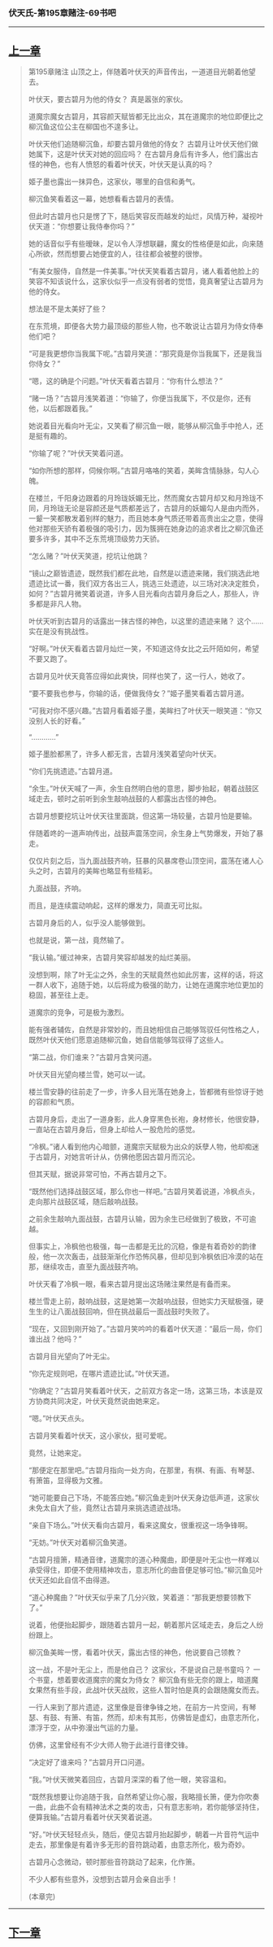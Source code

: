 ### 伏天氏-第195章赌注-69书吧

--------
[上一章](./458935516431ea79472891074f46c554.md)
--------


>
>
>
>第195章赌注
>山顶之上，伴随着叶伏天的声音传出，一道道目光朝着他望去。
>
>叶伏天，要古碧月为他的侍女？
>真是嚣张的家伙。
>
>道魔宗魔女古碧月，其容颜天赋皆都无比出众，其在道魔宗的地位即便比之柳沉鱼这位公主在柳国也不遑多让。
>
>叶伏天他们追随柳沉鱼，却要古碧月做他的侍女？
>古碧月让叶伏天他们做她属下，这是叶伏天对她的回应吗？
>在古碧月身后有许多人，他们露出古怪的神色，也有人愤怒的看着叶伏天，叶伏天是认真的吗？
>
>姬子墨也露出一抹异色，这家伙，哪里的自信和勇气。
>
>柳沉鱼笑看着这一幕，她想看看古碧月的表情。
>
>但此时古碧月也只是愣了下，随后笑容反而越发的灿烂，风情万种，凝视叶伏天道：“你想要让我侍奉你吗？”
>
>她的话音似乎有些暧昧，足以令人浮想联翩，魔女的性格便是如此，向来随心所欲，然而想要占她便宜的人，往往都会被整的很惨。
>
>“有美女服侍，自然是一件美事。”叶伏天笑看着古碧月，诸人看着他脸上的笑容不知该说什么，这家伙似乎一点没有弱者的觉悟，竟真奢望让古碧月为他的侍女。
>
>想法是不是太美好了些？
>
>在东荒境，即便各大势力最顶级的那些人物，也不敢说让古碧月为侍女侍奉他们吧？
>
>“可是我更想你当我属下呢。”古碧月笑道：“那究竟是你当我属下，还是我当你侍女？”
>
>“嗯，这的确是个问题。”叶伏天看着古碧月：“你有什么想法？”
>
>“赌一场？”古碧月浅笑着道：“你输了，你便当我属下，不仅是你，还有他，以后都跟着我。”
>
>她说着目光看向叶无尘，又笑看了柳沉鱼一眼，能够从柳沉鱼手中抢人，还是挺有趣的。
>
>“你输了呢？”叶伏天笑着问道。
>
>“如你所想的那样，伺候你啊。”古碧月咯咯的笑着，美眸含情脉脉，勾人心魄。
>
>在楼兰，千阳身边跟着的月玲珑妖媚无比，然而魔女古碧月却又和月玲珑不同，月玲珑无论是容颜还是气质都差远了，古碧月的妖媚勾人是由内而外，一颦一笑都散发着别样的魅力，而且她本身气质还带着高贵出尘之意，使得他对那些天骄有着极强的吸引力，因为簇拥在她身边的追求者比之柳沉鱼还要多许多，其中不乏东荒境顶级势力天骄。
>
>“怎么赌？”叶伏天笑道，挖坑让他跳？
>
>“镜山之巅皆遗迹，既然我们都在此地，自然是以遗迹来赌，我们挑选此地遗迹比试一番，我们双方各出三人，挑选三处遗迹，以三场对决决定胜负，如何？”古碧月微笑着说道，许多人目光看向古碧月身后之人，那些人，许多都是非凡人物。
>
>叶伏天听到古碧月的话露出一抹古怪的神色，以这里的遗迹来赌？
>这个……实在是没有挑战性。
>
>“好啊。”叶伏天看着古碧月灿烂一笑，不知道这侍女比之云阡陌如何，希望不要又跑了。
>
>古碧月见叶伏天竟答应得如此爽快，同样也笑了，这一行人，她收了。
>
>“要不要我也参与，你输的话，便做我侍女？”姬子墨笑看着古碧月道。
>
>“可我对你不感兴趣。”古碧月看着姬子墨，美眸扫了叶伏天一眼笑道：“你又没别人长的好看。”
>
>“…………”
>
>姬子墨脸都黑了，许多人都无言，古碧月浅笑着望向叶伏天。
>
>“你们先挑遗迹。”古碧月道。
>
>“余生。”叶伏天喊了一声，余生自然明白他的意思，脚步抬起，朝着战鼓区域走去，顿时之前听到余生敲响战鼓的人都露出古怪的神色。
>
>古碧月想要挖坑让叶伏天往里面跳，但这第一场较量，古碧月怕是要输。
>
>伴随着咚的一道声响传出，战鼓声震荡空间，余生身上气势爆发，开始了暴走。
>
>仅仅片刻之后，当九面战鼓齐响，狂暴的风暴席卷山顶空间，震荡在诸人心头之时，古碧月的美眸也略显有些精彩。
>
>九面战鼓，齐响。
>
>而且，是连续震动响起，这样的爆发力，简直无可比拟。
>
>古碧月身后的人，似乎没人能够做到。
>
>也就是说，第一战，竟然输了。
>
>“我认输。”缓过神来，古碧月笑容却越发的灿烂美丽。
>
>没想到啊，除了叶无尘之外，余生的天赋竟然也如此厉害，这样的话，将这一群人收下，追随于她，以后将成为极强的助力，让她在道魔宗地位更加的稳固，甚至往上走。
>
>道魔宗的竞争，可是极为激烈。
>
>能有强者辅佐，自然是非常妙的，而且她相信自己能够驾驭任何性格之人，既然叶伏天他们愿意追随柳沉鱼，她自信能够驾驭得了这些人。
>
>“第二战，你们谁来？”古碧月含笑问道。
>
>叶伏天目光望向楼兰雪，她可以一试。
>
>楼兰雪安静的往前走了一步，许多人目光落在她身上，皆都微有些惊讶于她的容颜和气质。
>
>古碧月身后，走出了一道身影，此人身穿黑色长袍，身材修长，他很安静，一直站在古碧月身后，但身上却给人一股危险的感觉。
>
>“冷枫。”诸人看到他内心暗颤，道魔宗天赋极为出众的妖孽人物，他却痴迷于古碧月，对她言听计从，仿佛他愿因古碧月而沉沦。
>
>但其天赋，据说非常可怕，不再古碧月之下。
>
>“既然他们选择战鼓区域，那么你也一样吧。”古碧月笑着说道，冷枫点头，走向那片战鼓区域，随后敲响战鼓。
>
>之前余生敲响九面战鼓，古碧月认输，因为余生已经做到了极致，不可逾越。
>
>但事实上，冷枫他也极强，每一击都是无比的沉稳，像是有着奇妙的韵律般，他一次次轰击，战鼓渐渐化作恐怖风暴，但却见到冷枫依旧冷漠的站在那，继续攻击，直至九面战鼓齐响。
>
>叶伏天看了冷枫一眼，看来古碧月提出这场赌注果然是有备而来。
>
>楼兰雪走上前，敲响战鼓，这是她第一次敲响战鼓，但她实力天赋极强，硬生生的让八面战鼓回响，但在挑战最后一面战鼓时失败了。
>
>“现在，又回到刚开始了。”古碧月笑吟吟的看着叶伏天道：“最后一局，你们谁出战？他吗？”
>
>古碧月目光望向了叶无尘。
>
>“你先定规则吧，在哪片遗迹比试。”叶伏天道。
>
>“你确定？”古碧月笑看着叶伏天，之前双方各定一场，这第三场，本该是双方协商共同决定，叶伏天竟然说由她来定。
>
>“嗯。”叶伏天点头。
>
>古碧月笑看着叶伏天，这小家伙，挺可爱呢。
>
>竟然，让她来定。
>
>“那便定在那里吧。”古碧月指向一处方向，在那里，有棋、有画、有琴瑟、有箫笛，显得极为文雅。
>
>“她可能要自己下场，不能答应她。”柳沉鱼走到叶伏天身边低声道，这家伙未免太自大了些，竟然让古碧月来挑选遗迹战场。
>
>“亲自下场么。”叶伏天看向古碧月，看来这魔女，很重视这一场争锋啊。
>
>“无妨。”叶伏天对着柳沉鱼笑道。
>
>“古碧月擅箫，精通音律，道魔宗的道心种魔曲，即便是叶无尘也一样难以承受得住，即便不使用精神攻击，意志所化的曲音便足够可怕。”柳沉鱼见叶伏天还如此自信不由得道。
>
>“道心种魔曲？”叶伏天似乎来了几分兴致，笑着道：“那我更想要领教下了。”
>
>说着，他便抬起脚步，跟随着古碧月一起，朝着那片区域走去，身后之人纷纷跟上。
>
>柳沉鱼美眸一愣，看着叶伏天，露出古怪的神色，他说要自己领教？
>
>这一战，不是叶无尘上，而是他自己？
>这家伙，不是说自己是书童吗？
>一个书童，想着要收道魔宗的魔女为侍女？
>柳沉鱼有些无奈的跟上，暗道魔女果然有些手段，此战叶伏天战败，这些人暂时怕是真的会跟随魔女而去。
>
>一行人来到了那片遗迹，这里像是音律争锋之地，在前方一片空间，有琴瑟、有鼓、有箫、有笛，然而，却未有其形，仿佛皆是虚幻，由意志所化，漂浮于空，从中弥漫出气运的力量。
>
>仿佛，这里曾经有不少大师人物于此进行音律交锋。
>
>“决定好了谁来吗？”古碧月开口问道。
>
>“我。”叶伏天微笑着回应，古碧月深深的看了他一眼，笑容温和。
>
>“既然我想要让你追随于我，自然希望让你心服，我略擅长箫，便为你吹奏一曲，此曲不会有精神法术之类的攻击，只有意志影响，若你能够坚持住，便算我输。”古碧月看着叶伏天笑着说道。
>
>“好。”叶伏天轻轻点头，随后，便见古碧月抬起脚步，朝着一片音符气运中走去，那里像是有着许多无形的音符跳动着，由意志所化，极为奇妙。
>
>古碧月心念微动，顿时那些音符跳动了起来，化作箫。
>
>不少人都有些意外，没想到古碧月会亲自出手！
>
>(本章完)
>
>

--------
[下一章](./b49286b32ab20817df3f9fc235d4fb4e.md)
--------

